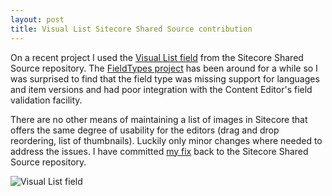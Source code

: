 ```yaml
---
layout: post
title: Visual List Sitecore Shared Source contribution
---
```


On a recent project I used the [Visual List field](http://trac.sitecore.net/FieldTypes/wiki/VisualList)&nbsp;from the Sitecore Shared Source repository. The [FieldTypes project](http://trac.sitecore.net/FieldTypes/) has been around for a while so I was&nbsp;surprised to find that the field type was missing support for languages and item versions and had poor integration with the Content Editor's field validation facility.

There are no other means of maintaining a list of images in Sitecore that offers the same degree of usability for the editors (drag and drop reordering, list of thumbnails). Luckily only minor changes where needed to address the issues. I have committed [my fix](http://trac.sitecore.net/FieldTypes/changeset?old_path=%2Ftrunk%2Fsitecore+modules%2FOutercore.FieldTypes%2FVisualList&amp;old=42&amp;new_path=%2Ftrunk%2Fsitecore+modules%2FOutercore.FieldTypes%2FVisualList&amp;new=42) back to the Sitecore Shared Source repository.

![Visual List field](http://static1.herskind.co.uk/%5Epub=NjM0NzAyMTEzNjYwMDAwMDAw%5Eh=241%5Ew=725%5Ecrop=1/~/media/Images/Projects/VisualList.ashx)